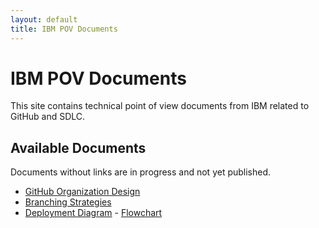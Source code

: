 ```yaml
---
layout: default
title: IBM POV Documents
---
```


# IBM POV Documents

This site contains technical point of view documents from IBM related to GitHub and SDLC.

## Available Documents
Documents without links are in progress and not yet published.

- [GitHub Organization Design](organization-design.html)
- [Branching Strategies](branching-strategies.html)
- [Deployment Diagram](deployment.html) - [Flowchart](deployment-flow.md)